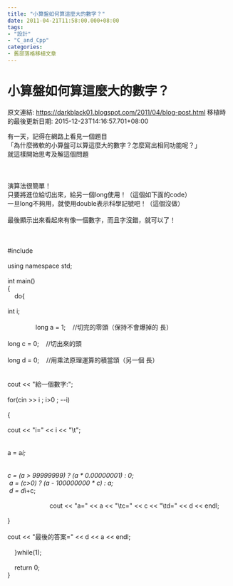 ```yaml
---
title: "小算盤如何算這麼大的數字？"
date: 2011-04-21T11:58:00.000+08:00
tags: 
- "設計"
- "C_and_Cpp"
categories:
- 舊部落格移植文章
---
```


# 小算盤如何算這麼大的數字？

原文連結: https://darkblack01.blogspot.com/2011/04/blog-post.html
移植時的最後更新日期: 2015-12-23T14:16:57.701+08:00

有一天，記得在網路上看見一個題目<br />「為什麼微軟的小算盤可以算這麼大的數字？怎麼寫出相同功能呢？」<br />就這樣開始思考及解這個問題<br /><br /><a name='more'></a><br /><br />演算法很簡單！<br />只要將進位給切出來，給另一個long使用！（這個如下面的code）<br />一旦long不夠用，就使用double表示科學記號吧！（這個沒做）<br /><br />最後顯示出來看起來有像一個數字，而且字沒錯，就可以了！<br /><br /><br /><br />#include<br /><br />using namespace std;<br /><br />int main()<br />{<br />&nbsp;&nbsp;&nbsp;&nbsp;do{<br /><span class="Apple-tab-span" style="white-space: pre;">  </span>int i;<br /><br />&nbsp;&nbsp; &nbsp; &nbsp; &nbsp; &nbsp; &nbsp; &nbsp; &nbsp;long a = 1; &nbsp; &nbsp;//切完的零頭（保持不會爆掉的 長）<br /><span class="Apple-tab-span" style="white-space: pre;">  </span>long c = 0; &nbsp; &nbsp;//切出來的頭<br /><span class="Apple-tab-span" style="white-space: pre;">  </span>long d = 0; &nbsp; &nbsp;//用乘法原理運算的積當頭（另一個 長）<br /><br /><span class="Apple-tab-span" style="white-space: pre;">  </span>cout &lt;&lt; "給一個數字:";<br /><span class="Apple-tab-span" style="white-space: pre;">  </span>for(cin &gt;&gt; i ; i&gt;0 ; --i)<br /><span class="Apple-tab-span" style="white-space: pre;">  </span>{<br /><span class="Apple-tab-span" style="white-space: pre;">   </span>cout &lt;&lt; "i=" &lt;&lt; i &lt;&lt; "\t";<br /><br /><span class="Apple-tab-span" style="white-space: pre;">   </span>a = a*i;<br /><br /><span class="Apple-tab-span" style="white-space: pre;">   </span>c = (a &gt; 99999999) ? (a * 0.00000001) : 0;<br /><span class="Apple-tab-span" style="white-space: pre;">   </span>a = (c&gt;0) ? (a - 100000000 * c) : a;<br /><span class="Apple-tab-span" style="white-space: pre;">   </span>d = d*i+c;<br /><br />&nbsp;&nbsp; &nbsp; &nbsp; &nbsp; &nbsp; &nbsp; &nbsp; &nbsp; &nbsp; &nbsp; &nbsp; &nbsp;cout &lt;&lt; "a=" &lt;&lt; a &lt;&lt; "\tc=" &lt;&lt; c &lt;&lt; "\td=" &lt;&lt; d &lt;&lt; endl;<br /><span class="Apple-tab-span" style="white-space: pre;">  </span>}<br /><span class="Apple-tab-span" style="white-space: pre;">  </span>cout &lt;&lt; "最後的答案=" &lt;&lt; d &lt;&lt; a &lt;&lt; endl;&nbsp;&nbsp;<br /><br />&nbsp;&nbsp;&nbsp;&nbsp;}while(1);<br /><br />&nbsp;&nbsp; &nbsp;return 0;<br />}
